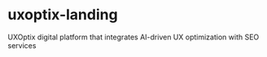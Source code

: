 # uxoptix-landing
UXOptix digital platform that integrates  AI-driven UX optimization with SEO services
